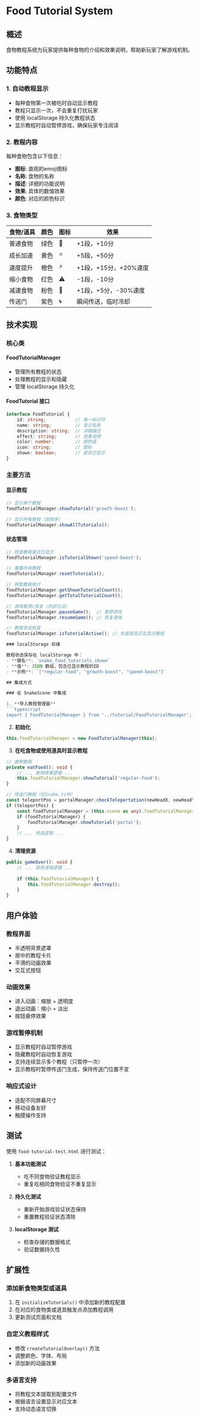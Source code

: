 # Food Tutorial System

## 概述

食物教程系统为玩家提供每种食物的介绍和效果说明，帮助新玩家了解游戏机制。

## 功能特点

### 1. 自动教程显示
- 每种食物第一次被吃时自动显示教程
- 教程只显示一次，不会重复打扰玩家
- 使用 localStorage 持久化教程状态
- 显示教程时自动暂停游戏，确保玩家专注阅读

### 2. 教程内容
每种食物包含以下信息：
- **图标**: 直观的emoji图标
- **名称**: 食物的名称
- **描述**: 详细的功能说明
- **效果**: 具体的数值效果
- **颜色**: 对应的颜色标识

### 3. 食物类型

| 食物/道具 | 颜色 | 图标 | 效果 |
|-----------|------|------|------|
| 普通食物 | 绿色 | 🍎 | +1段，+10分 |
| 成长加速 | 黄色 | ⭐ | +5段，+50分 |
| 速度提升 | 橙色 | ⚡ | +1段，+15分，+20%速度 |
| 缩小食物 | 红色 | ⚠️ | -1段，-10分 |
| 减速食物 | 粉色 | 🐌 | +1段，+5分，-30%速度 |
| 传送门 | 紫色 | 🌀 | 瞬间传送，临时冷却 |

## 技术实现

### 核心类

#### FoodTutorialManager
- 管理所有教程的状态
- 处理教程的显示和隐藏
- 管理 localStorage 持久化

#### FoodTutorial 接口
```typescript
interface FoodTutorial {
    id: string;           // 唯一标识符
    name: string;         // 显示名称
    description: string;  // 详细描述
    effect: string;       // 效果说明
    color: number;        // 颜色值
    icon: string;         // 图标
    shown: boolean;       // 是否已显示
}
```

### 主要方法

#### 显示教程
```typescript
// 显示单个教程
foodTutorialManager.showTutorial('growth-boost');

// 显示所有教程（按顺序）
foodTutorialManager.showAllTutorials();
```

#### 状态管理
```typescript
// 检查教程是否已显示
foodTutorialManager.isTutorialShown('speed-boost');

// 重置所有教程
foodTutorialManager.resetTutorials();

// 获取教程统计
foodTutorialManager.getShownTutorialCount();
foodTutorialManager.getTotalTutorialCount();

// 游戏暂停/恢复（内部方法）
foodTutorialManager.pauseGame();  // 暂停游戏
foodTutorialManager.resumeGame(); // 恢复游戏

// 教程状态检查
foodTutorialManager.isTutorialActive(); // 检查是否正在显示教程

### localStorage 存储

教程状态保存在 localStorage 中：
- **键名**: `snake_food_tutorials_shown`
- **值**: JSON 数组，包含已显示教程的ID
- **示例**: `["regular-food", "growth-boost", "speed-boost"]`

## 集成方式

### 在 SnakeScene 中集成

1. **导入教程管理器**
```typescript
import { FoodTutorialManager } from '../tutorial/FoodTutorialManager';
```

2. **初始化**
```typescript
this.foodTutorialManager = new FoodTutorialManager(this);
```

3. **在吃食物或使用道具时显示教程**
```typescript
// 食物教程
private eatFood(): void {
    // ... 食物效果逻辑 ...
    this.foodTutorialManager.showTutorial('regular-food');
}

// 传送门教程（在Snake.ts中）
const teleportPos = portalManager.checkTeleportation(newHeadX, newHeadY);
if (teleportPos) {
    const foodTutorialManager = (this.scene as any).foodTutorialManager;
    if (foodTutorialManager) {
        foodTutorialManager.showTutorial('portal');
    }
    // ... 传送逻辑 ...
}
```

4. **清理资源**
```typescript
public gameOver(): void {
    // ... 其他清理逻辑 ...
    
    if (this.foodTutorialManager) {
        this.foodTutorialManager.destroy();
    }
}
```

## 用户体验

### 教程界面
- 半透明背景遮罩
- 居中的教程卡片
- 平滑的动画效果
- 交互式按钮

### 动画效果
- 进入动画：缩放 + 透明度
- 退出动画：缩小 + 淡出
- 按钮悬停效果

### 游戏暂停机制
- 显示教程时自动暂停游戏
- 隐藏教程时自动恢复游戏
- 支持连续显示多个教程（只暂停一次）
- 显示教程时暂停传送门生成，保持传送门位置不变

### 响应式设计
- 适配不同屏幕尺寸
- 移动设备友好
- 触摸操作支持

## 测试

使用 `food-tutorial-test.html` 进行测试：

1. **基本功能测试**
   - 吃不同食物验证教程显示
   - 重复吃相同食物验证不重复显示

2. **持久化测试**
   - 重新开始游戏验证状态保持
   - 重置教程验证状态清除

3. **localStorage 测试**
   - 检查存储的数据格式
   - 验证数据持久性

## 扩展性

### 添加新食物类型或道具
1. 在 `initializeTutorials()` 中添加新的教程配置
2. 在对应的食物类或道具触发点添加教程调用
3. 更新测试页面和文档

### 自定义教程样式
- 修改 `createTutorialOverlay()` 方法
- 调整颜色、字体、布局
- 添加新的动画效果

### 多语言支持
- 将教程文本提取到配置文件
- 根据语言设置显示对应文本
- 支持动态语言切换 